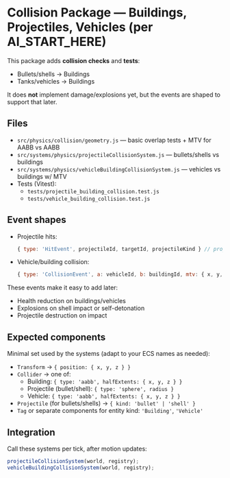 # Collision Package — Buildings, Projectiles, Vehicles (per AI_START_HERE)

This package adds **collision checks** and **tests**:
- Bullets/shells → Buildings
- Tanks/vehicles → Buildings

It does **not** implement damage/explosions yet, but the events are shaped to support that later.

## Files
- `src/physics/collision/geometry.js` — basic overlap tests + MTV for AABB vs AABB
- `src/systems/physics/projectileCollisionSystem.js` — bullets/shells vs buildings
- `src/systems/physics/vehicleBuildingCollisionSystem.js` — vehicles vs buildings w/ MTV
- Tests (Vitest):
  - `tests/projectile_building_collision.test.js`
  - `tests/vehicle_building_collision.test.js`

## Event shapes
- Projectile hits:
  ```js
  { type: 'HitEvent', projectileId, targetId, projectileKind } // projectileKind: 'bullet' | 'shell'
  ```
- Vehicle/building collision:
  ```js
  { type: 'CollisionEvent', a: vehicleId, b: buildingId, mtv: { x, y, z } }
  ```

These events make it easy to add later:
- Health reduction on buildings/vehicles
- Explosions on shell impact or self-detonation
- Projectile destruction on impact

## Expected components
Minimal set used by the systems (adapt to your ECS names as needed):
- `Transform` → `{ position: { x, y, z } }`
- `Collider` → one of:
  - Building: `{ type: 'aabb', halfExtents: { x, y, z } }`
  - Projectile (bullet/shell): `{ type: 'sphere', radius }`
  - Vehicle: `{ type: 'aabb', halfExtents: { x, y, z } }`
- `Projectile` (for bullets/shells) → `{ kind: 'bullet' | 'shell' }`
- `Tag` or separate components for entity kind: `'Building'`, `'Vehicle'`

## Integration
Call these systems per tick, after motion updates:
```js
projectileCollisionSystem(world, registry);
vehicleBuildingCollisionSystem(world, registry);
```
